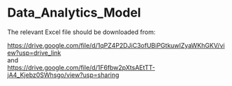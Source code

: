 # Data_Analytics_Model

The relevant Excel file should be downloaded from: 

https://drive.google.com/file/d/1qPZ4P2DJiC3ofUBiPGtkuwIZyaWKhGKV/view?usp=drive_link   
and  
https://drive.google.com/file/d/1F6fbw2pXtsAEtTT-jA4_Kjebz0SWhsgo/view?usp=sharing
